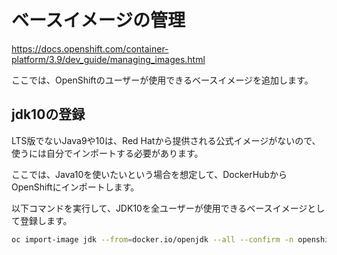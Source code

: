 # ベースイメージの管理

https://docs.openshift.com/container-platform/3.9/dev_guide/managing_images.html

ここでは、OpenShiftのユーザーが使用できるベースイメージを追加します。

## jdk10の登録

LTS版でないJava9や10は、Red Hatから提供される公式イメージがないので、使うには自分でインポートする必要があります。

ここでは、Java10を使いたいという場合を想定して、DockerHubからOpenShiftにインポートします。

以下コマンドを実行して、JDK10を全ユーザーが使用できるベースイメージとして登録します。

```bash
oc import-image jdk --from=docker.io/openjdk --all --confirm -n openshift
```